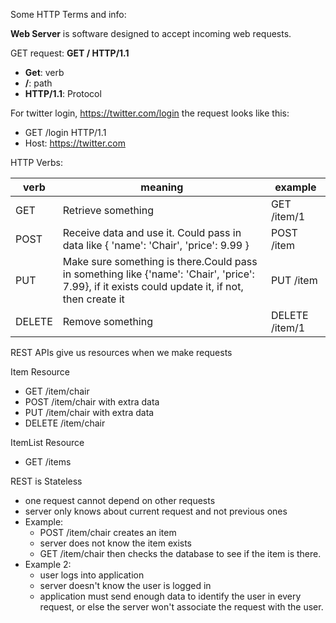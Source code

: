 Some HTTP Terms and info:

**Web Server** is software designed to accept
incoming web requests.

GET request: **GET / HTTP/1.1**
- **Get**: verb
- **/**: path
- **HTTP/1.1**: Protocol


For twitter login, https://twitter.com/login
the request looks like this:
- GET /login HTTP/1.1
- Host: https://twitter.com

HTTP Verbs:

| verb   | meaning | example |
| ------ | --------- | ------- |
| GET    | Retrieve something | GET /item/1 |
| POST   | Receive data and use it. Could pass in data like { 'name': 'Chair', 'price': 9.99 } | POST /item |
| PUT    | Make sure something is there.Could pass in something like {'name': 'Chair', 'price': 7.99}, if it exists could update it, if not, then create it | PUT /item |
| DELETE | Remove something | DELETE /item/1 |

REST APIs give us resources when we make requests

Item Resource
- GET /item/chair
- POST /item/chair with extra data
- PUT /item/chair with extra data
- DELETE /item/chair

ItemList Resource
- GET /items

REST is Stateless
- one request cannot depend on other requests
- server only knows about current request and not previous ones
- Example:
  - POST /item/chair creates an item
  - server does not know the item exists
  - GET /item/chair then checks the database to see if the item is there.
- Example 2:
  - user logs into application
  - server doesn't know the user is logged in
  - application must send enough data to identify the user
    in every request, or else the server won't associate the request
    with the user.
